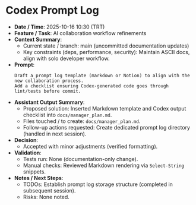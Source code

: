 # Codex Prompt Log

- **Date / Time**: 2025-10-16 10:30 (TRT)
- **Feature / Task**: AI collaboration workflow refinements
- **Context Summary**:
  - Current state / branch: main (uncommitted documentation updates)
  - Key constraints (deps, performance, security): Maintain ASCII docs, align with solo developer workflow.
- **Prompt**:
  ```text
  Draft a prompt log template (markdown or Notion) to align with the new collaboration process.
  Add a checklist ensuring Codex-generated code goes through lint/tests before commit.
  ```
- **Assistant Output Summary**:
  - Proposed solution: Inserted Markdown template and Codex output checklist into `docs/manager_plan.md`.
  - Files touched / to create: `docs/manager_plan.md`.
  - Follow-up actions requested: Create dedicated prompt log directory (handled in next session).
- **Decision**:
  - Accepted with minor adjustments (verified formatting).
- **Validation**:
  - Tests run: None (documentation-only change).
  - Manual checks: Reviewed Markdown rendering via `Select-String` snippets.
- **Notes / Next Steps**:
  - TODOs: Establish prompt log storage structure (completed in subsequent session).
  - Risks: None noted.
